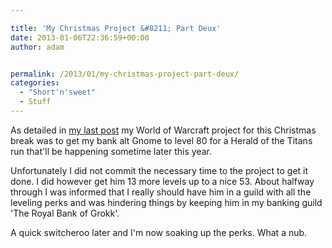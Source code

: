 ```yaml
---

title: 'My Christmas Project &#8211; Part Deux'
date: 2013-01-06T22:36:59+00:00
author: adam


permalink: /2013/01/my-christmas-project-part-deux/
categories:
  - "Short'n'sweet"
  - Stuff
---
```

As detailed in [my last post](http://realmenweardress.es/2012/12/my-christmas-project/ "My Christmas Project") my World of Warcraft project for this Christmas break was to get my bank alt Gnome to level 80 for a Herald of the Titans run that'll be happening sometime later this year.

Unfortunately I did not commit the necessary time to the project to get it done. I did however get him 13 more levels up to a nice 53. About halfway through I was informed that I really should have him in a guild with all the leveling perks and was hindering things by keeping him in my banking guild 'The Royal Bank of Grokk'.

A quick switcheroo later and I'm now soaking up the perks. What a nub.